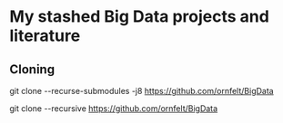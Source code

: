 # My stashed Big Data projects and literature

## Cloning

git clone --recurse-submodules -j8 https://github.com/ornfelt/BigData


git clone --recursive https://github.com/ornfelt/BigData